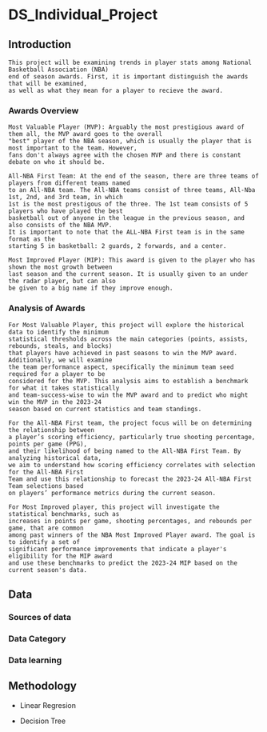 # DS_Individual_Project

## Introduction

    This project will be examining trends in player stats among National Basketball Association (NBA)
    end of season awards. First, it is important distinguish the awards that will be examined, 
    as well as what they mean for a player to recieve the award.

### Awards Overview

    Most Valuable Player (MVP): Arguably the most prestigious award of them all, the MVP award goes to the overall 
    "best" player of the NBA season, which is usually the player that is most important to the team. However, 
    fans don't always agree with the chosen MVP and there is constant debate on who it should be.

    All-NBA First Team: At the end of the season, there are three teams of players from different teams named 
    to an All-NBA team. The All-NBA teams consist of three teams, All-Nba 1st, 2nd, and 3rd team, in which 
    1st is the most prestigous of the three. The 1st team consists of 5 players who have played the best 
    basketball out of anyone in the league in the previous season, and also consists of the NBA MVP.
    It is important to note that the ALL-NBA First team is in the same format as the 
    starting 5 in basketball: 2 guards, 2 forwards, and a center.

    Most Improved Player (MIP): This award is given to the player who has shown the most growth between
    last season and the current season. It is usually given to an under the radar player, but can also 
    be given to a big name if they improve enough.

### Analysis of Awards

    For Most Valuable Player, this project will explore the historical data to identify the minimum
    statistical thresholds across the main categories (points, assists, rebounds, steals, and blocks)
    that players have achieved in past seasons to win the MVP award. Additionally, we will examine 
    the team performance aspect, specifically the minimum team seed required for a player to be
    considered for the MVP. This analysis aims to establish a benchmark for what it takes statistically
    and team-success-wise to win the MVP award and to predict who might win the MVP in the 2023-24
    season based on current statistics and team standings.

    For the All-NBA First team, the project focus will be on determining the relationship between
    a player’s scoring efficiency, particularly true shooting percentage, points per game (PPG),
    and their likelihood of being named to the All-NBA First Team. By analyzing historical data,
    we aim to understand how scoring efficiency correlates with selection for the All-NBA First 
    Team and use this relationship to forecast the 2023-24 All-NBA First Team selections based 
    on players’ performance metrics during the current season.

    For Most Improved player, this project will investigate the statistical benchmarks, such as 
    increases in points per game, shooting percentages, and rebounds per game, that are common 
    among past winners of the NBA Most Improved Player award. The goal is to identify a set of 
    significant performance improvements that indicate a player's eligibility for the MIP award 
    and use these benchmarks to predict the 2023-24 MIP based on the current season's data.

## Data

### Sources of data
### Data Category
### Data learning

## Methodology
- Linear Regresion
  
- Decision Tree
